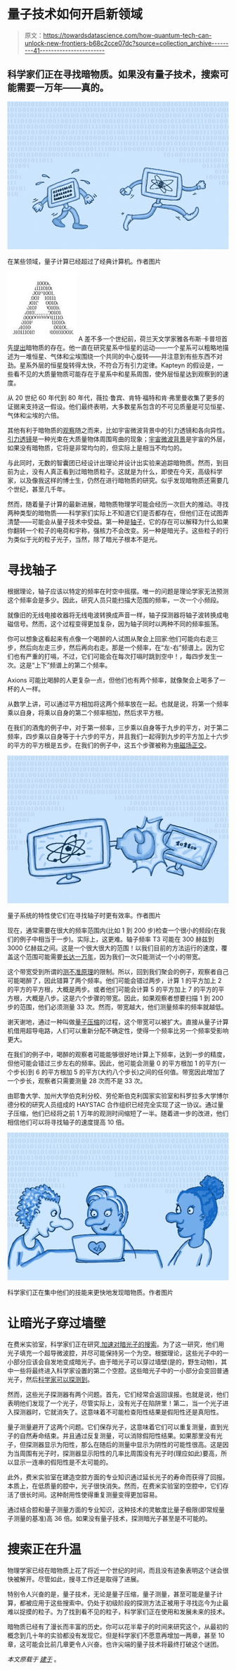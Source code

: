 # 量子技术如何开启新领域

> 原文：<https://towardsdatascience.com/how-quantum-tech-can-unlock-new-frontiers-b68c2cce07dc?source=collection_archive---------41----------------------->

## 科学家们正在寻找暗物质。如果没有量子技术，搜索可能需要一万年——真的。

![](img/e45a444d2ceef2a7a9c1505ed734509a.png)

在某些领域，量子计算已经超过了经典计算机。作者图片

![A](img/905c9dac3e604fd9ae883e6c79475524.png)  A 差不多一个世纪前，荷兰天文学家雅各布斯·卡普坦首先[提出](https://ui.adsabs.harvard.edu/abs/1922ApJ....55..302K/abstract)暗物质的存在。他一直在研究星系中恒星的运动——一个星系可以粗略地描述为一堆恒星、气体和尘埃围绕一个共同的中心旋转——并注意到有些东西不对劲。星系外层的恒星旋转得太快，不符合万有引力定律。Kapteyn 的假设是，一些看不见的大质量物质可能存在于星系中和星系周围，使外层恒星达到观察到的速度。

从 20 世纪 60 年代到 80 年代，薇拉·鲁宾、肯特·福特和肯·弗里曼收集了更多的证据来支持这一假设。他们最终表明，大多数星系包含的不可见质量是可见恒星、气体和尘埃的六倍。

其他有利于暗物质的[观察](https://arxiv.org/abs/astro-ph/9407006)随之而来，比如宇宙微波背景中的引力透镜和各向异性。[引力透镜](https://www.science.org.au/curious/space-time/gravitational-lensing)是一种光束在大质量物体周围弯曲的现象；[宇宙微波背景](https://www.quantamagazine.org/how-the-cosmic-microwave-background-reveals-the-universes-contents-20200128/)是宇宙的外层，如果没有暗物质，它将是非常均匀的，但实际上是相当不均匀的。

与此同时，无数的智囊团已经设计出理论并设计出实验来追踪暗物质。然而，到目前为止，没有人真正看到过暗物质粒子。这就是为什么，即使在今天，高级科学家，以及像我这样的博士生，仍然在进行暗物质的研究。似乎发现暗物质还需要几个世纪，甚至几千年。

然而，随着量子计算的最新进展，暗物质物理学可能会经历一次巨大的推动。寻找两种类型的暗物质——科学家们实际上不知道它们是否都存在，但他们正在试图弄清楚——可能会从量子技术中受益。第一种是[轴子](https://www.symmetrymagazine.org/article/the-other-dark-matter-candidate)，它的存在可以解释为什么如果你翻转一个粒子的电荷和宇称，强核力不会改变。另一种是暗光子。这些粒子的行为类似于光的粒子光子，当然，除了暗光子根本不是光。

</why-python-is-not-the-programming-language-of-the-future-30ddc5339b66>  

# 寻找轴子

根据理论，轴子应该以特定的频率在时空中摇摆。唯一的问题是理论学家无法预测这个频率会是多少。因此，研究人员只能扫描大范围的频率，一次一个小频段。

就像旧的无线电接收器将无线电波转换成声音一样，轴子探测器将轴子波转换成电磁信号。然而，这个过程变得更加复杂，因为轴子同时以两种不同的频率振荡。

你可以想象这看起来有点像一个喝醉的人试图从聚会上回家:他们可能向右走三步，然后向左走三步，然后再向右走。那是一个频率，在“左-右”频谱上。因为它们也有严重的打嗝，不过，它们可能会在每次打嗝时跳到空中！，每四步发生一次。这是“上下”频谱上的第二个频率。

Axions 可能比喝醉的人更复杂一点，但他们也有两个频率，就像聚会上喝多了一杯的人一样。

从数学上讲，可以通过平方相加将这两个频率放在一起。也就是说，将第一个频率乘以自身，将乘以自身的第二个频率相加，然后求平方根。

在我们的酒鬼的例子中，对于第一频率，三步乘以自身等于九步的平方，对于第二频率，四步乘以自身等于十六步的平方，并且我们一起得到九步的平方加上十六步的平方的平方根是五步。在我们的例子中，这五个步骤被称为[电磁场正交](https://journals.aps.org/rmp/abstract/10.1103/RevModPhys.77.513)。

![](img/89d43f74751af748486151afc5d1a8fa.png)

量子系统的特性使它们在寻找轴子时更有效率。作者图片

现在，通常需要在很大的频率范围内(比如 1 到 200 步)检查一个很小的频段(在我们的例子中相当于一步)。实际上，这更难。轴子频率 T3 可能在 300 赫兹到 3000 亿赫兹之间。这是一个很大很大的范围！以我们目前的方法运行的速度，覆盖这个范围可能需要[长达一万年](https://jila.colorado.edu/bibcite/reference/12122)，因为我们一次只能测试一个小的带宽。

这个带宽受到所谓的[测不准原理](https://theconversation.com/explainer-heisenbergs-uncertainty-principle-7512)的限制。所以，回到我们聚会的例子，观察者自己可能喝醉了，因此错算了两个频率。他们可能会错过两步，计算 1 的平方加上 2 的平方的平方根，大概是两步。或者他们可能会计算 5 的平方加上 7 的平方的平方根，大概是八步。这是六个步骤的带宽。因此，如果观察者想要扫描 1 到 200 步的范围，他们必须测量 33 次。然而，带宽越大，他们测量频率的频率就越低。

谢天谢地，通过一种叫做[量子压缩](https://physicstoday.scitation.org/doi/10.1063/PT.3.2596)的过程，这个带宽可以被扩大。直接从量子计算机借用超导电路，人们可以重新分配不确定性，使得一个频率比另一个频率受影响更大。

在我们的例子中，喝醉的观察者可能能够很好地计算上下频率，达到一步的精度，但他可能会错过三步左右的频率。因此，他可能会测量 0 的平方根加 1 的平方(一个步长)到 6 的平方根加 5 的平方(大约八个步长)之间的任何值。带宽因此增加了一个步长，观察者只需要测量 28 次而不是 33 次。

由耶鲁大学、加州大学伯克利分校、劳伦斯伯克利国家实验室和科罗拉多大学博尔德分校的研究人员组成的 HAYSTAC 合作组织已经完全实现了这一协议。通过量子压缩，他们已经将之前 1 万年的观测时间缩短了一半。随着进一步的改进，他们相信他们可以将寻找轴子的速度提高 10 倍。

![](img/3631135c1f246a68022a89b49596cedb.png)

科学家们正在集中他们的技能来更快地发现暗物质。作者图片

# 让暗光子穿过墙壁

在费米实验室，科学家们正在研究[,加速对暗光子的搜索](https://scitechdaily.com/physicists-build-a-quantum-bit-that-can-search-for-dark-matter/)。为了这一研究，他们用光子填充一个超导微波腔，并尽可能保持另一个为空。根据理论，这些光子中的一小部分应该会自发地变成暗光子。由于暗光子可以穿过墙壁(是的，野生动物)，其中一些将最终进入科学家设置的第二个空腔。这些暗光子中的一小部分会变回普通光子，然后[科学家可以探测到](https://news.fnal.gov/2020/03/quantum-and-accelerator-science-enable-mysterious-dark-sector-searches-at-fermilab/)。

然而，这些光子探测器有两个问题。首先，它们经常会返回误报。也就是说，他们表明他们发现了一个光子，尽管实际上，没有光子在陷阱里！第二，当一个光子进入探测器时，它就消失了。这意味着不可能检查阳性结果是假阳性还是真阳性。

量子测量避开了这两个问题。它们保存光子，这意味着它们可以重复测量，直到光子的自然寿命结束。并且通过反复测量，可以消除假阳性结果。如果那里没有光子，但探测器显示为阳性，那么在随后的测量中显示为阴性的可能性很高。这是因为当周围有光子时，探测器显示阳性的几率比周围没有光子时(理应如此)要高，所以显示一连串的假阳性是不太可能的。

此外，费米实验室在建造空腔方面的专业知识通过延长光子的寿命而获得了回报。本质上，在低质量的腔中，光子很快消失。然而，在费米实验室的空腔中，它们存活了很长时间。这种耐用性使得重复测量变得更加容易。

通过结合腔和量子测量方面的专业知识，这种技术的灵敏度比量子极限(即常规量子测量的基准)高 36 倍。如果没有量子技术，探测暗光子甚至是不可能的。

</bye-bye-python-hello-julia-9230bff0df62>  

# 搜索正在升温

物理学家已经在暗物质上花了将近一个世纪的时间，而且没有迹象表明这个谜会很快被解开。尽管如此，搜寻工作还是取得了进展。

特别令人兴奋的是，量子技术，无论是量子压缩，量子测量，甚至可能是量子计算，都被应用于这些搜索中。仍处于初级阶段的探测方法正被用于寻找迄今为止最难以捉摸的粒子。为了找到看不见的粒子，科学家们正在使用和发展未来的技术。

暗物质已经有了漫长而丰富的历史。你可以花半辈子的时间来研究这个，从最初的概念到几十年的实验都没有发现它。但是科学家们不愿意再增加一两章，甚至 10 章，这可能会比前几章更令人兴奋。也许尖端的量子技术将最终打破这个谜团。

*本文原载于* [*建于*](https://builtin.com/software-engineering-perspectives/quantum-dark-matter) 。